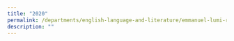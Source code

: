 ```yaml
---
title: "2020"
permalink: /departments/english-language-and-literature/emmanuel-lumi-re-film-festival/2020/
description: ""
---
```

